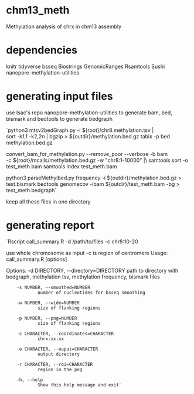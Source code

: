 # chm13_meth
Methylation analysis of chrx in chm13 assembly

# dependencies
knitr
tidyverse
bsseq
Biostrings
GenomicRanges
Rsamtools
Sushi
nanopore-methylation-utilities

# generating input files

use Isac's repo nanopore-methylation-utilities to generate bam, bed, bismark and bedtools to generate bedgraph

`python3 mtsv2bedGraph.py -i ${root}/chr8.methylation.tsv |\
                sort -k1,1 -k2,2n | bgzip > ${outdir}/methylation.bed.gz
tabix -p bed methylation.bed.gz

convert_bam_for_methylation.py --remove_poor --verbose -b bam \
                -c ${root}/mcalls/methylation.bed.gz -w "chr8:1-10000" |\ samtools sort -o test_meth.bam
samtools index test_meth.bam

 python3 parseMethylbed.py frequency -i ${outdir}/methylation.bed.gz > test.bismark
 bedtools genomecov -ibam ${outdir}/test_meth.bam -bg > test_meth.bedgraph`

keep all these files in one directory

# generating report

`Rscript call_summary.R -d /path/to/files -c chr8:10-20

use whole chromosome as input -c is region of centromere
Usage: call_summary.R [options]

Options:
        -d DIRECTORY, --directory=DIRECTORY
                path to directory with bedgraph, methylation tsv, methylation frequency, bismark files

        -s NUMBER, --smoothed=NUMBER
                number of nucleotides for bsseq smoothing

        -w NUMBER, --wide=NUMBER
                size of flanking regions

        -p NUMBER, --png=NUMBER
                size of flanking regions

        -c CHARACTER, --coordinates=CHARACTER
                chrx:xx:xx

        -o CHARACTER, --ouput=CHARACTER
                output directory

        -r CHARACTER, --roi=CHARACTER
                region in the png

        -h, --help
                Show this help message and exit`
